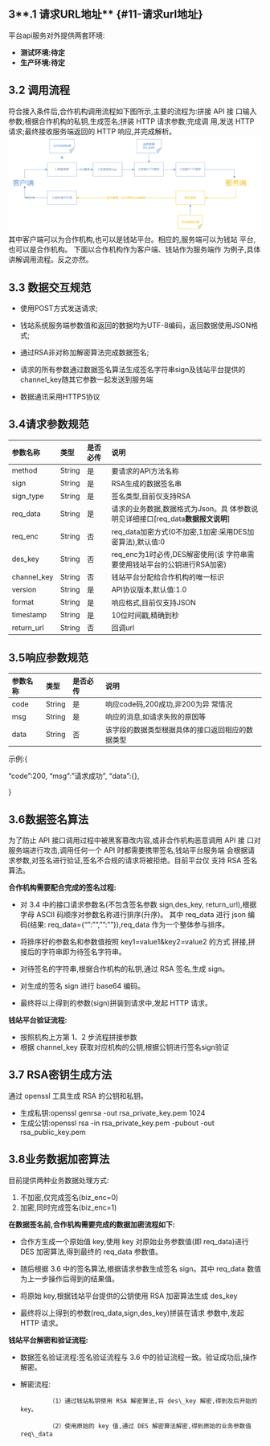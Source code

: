 ## 3**.1 请求URL地址** {#11-请求url地址}

平台api服务对外提供两套环境:

* **测试环境:待定**
* **生产环境:待定**

## 3.2 调用流程

符合接入条件后,合作机构调用流程如下图所示,主要的流程为:拼接 API 接 口输入参数;根据合作机构的私钥,生成签名;拼装 HTTP 请求参数;完成调 用,发送 HTTP 请求;最终接收服务端返回的 HTTP 响应,并完成解析。![](/assets/process.png)其中客户端可以为合作机构,也可以是钱站平台。相应的,服务端可以为钱站 平台,也可以是合作机构。 下面以合作机构作为客户端、钱站作为服务端作 为例子,具体讲解调用流程。反之亦然。

## 3.3 数据交互规范

* 使用POST方式发送请求;

* 钱站系统服务端参数值和返回的数据均为UTF-8编码，返回数据使用JSON格式;

* 通过RSA非对称加解密算法完成数据签名;

* 请求的所有参数通过数据签名算法生成签名字符串sign及钱站平台提供的channel\_key随其它参数一起发送到服务端

* 数据通讯采用HTTPS协议

## 3.4请求参数规范

| **参数名称** | **类型** | **是否必传** | **说明** |
| :--- | :--- | :--- | :--- |
| method | String | 是 | 要请求的API方法名称 |
| sign | String | 是 | RSA生成的数据签名串 |
| sign\_type | String | 是 | 签名类型,目前仅支持RSA |
| req\_data | String | 是 | 请求的业务数据,数据格式为Json。具 体参数说明见详细接口\[req\_data**数据报文说明**\] |
| req\_enc | String | 否 | req\_data加密方式\(0不加密,1加密:采用DES加密算法\),默认值:0 |
| des\_key | String | 否 | req\_enc为1时必传,DES解密使用\(该 字符串需要使用钱站平台的公钥进行RSA加密\) |
| channel\_key | String | 否 | 钱站平台分配给合作机构的唯一标识 |
| version | String | 是 | API协议版本,默认值:1.0 |
| format | String | 是 | 响应格式,目前仅支持JSON |
| timestamp | String | 是 | 10位时间戳,精确到秒 |
| return\_url | String | 否 | 回调url |

## 3.5响应参数规范

| **参数名称** | **类型** | **是否必传** | **说明** |
| :--- | :--- | :--- | :--- |
| code | String | 是 | 响应code码,200成功,非200为异 常情况 |
| msg | String | 是 | 响应的消息,如请求失败的原因等 |
| data | String | 否 | 该字段的数据类型根据具体的接口返回相应的数据类型 |

示例:{

“code”:200, “msg”:”请求成功”, “data”:{},

}

## 3.6数据签名算法

为了防止 API 接口调用过程中被黑客篡改内容,或非合作机构恶意调用 API 接 口对服务端进行攻击,调用任何一个 API 时都需要携带签名,钱站平台服务端 会根据请求参数,对签名进行验证,签名不合规的请求将被拒绝。目前平台仅 支持 RSA 签名算法。

**合作机构需要配合完成的签名过程:**

* 对 3.4 中的接口请求参数名\(不包含签名参数 sign,des\_key, return\_url\),根据字母 ASCII 码顺序对参数名称进行排序\(升序\)。 其中 req\_data 进行 json 编码\(结果: req\_data={“”:””,””:””}\),req\_data 作为一个整体参与排序。
* 将排序好的参数名和参数值按照 key1=value1&key2=value2 的方式 拼接,拼接后的字符串即为待签名字符串。

* 对待签名的字符串,根据合作机构的私钥,通过 RSA 签名,生成 sign。

* 对生成的签名 sign 进行 base64 编码。

* 最终将以上得到的参数\(sign\)拼装到请求中,发起 HTTP 请求。

**钱站平台验证流程:**

* 按照机构上方第 1、2 步流程拼接参数
* 根据 channel\_key 获取对应机构的公钥,根据公钥进行签名sign验证

## 3.7 RSA密钥生成方法

通过 openssl 工具生成 RSA 的公钥和私钥。

* 生成私钥:openssl genrsa -out rsa\_private\_key.pem 1024
* 生成公钥:openssl rsa -in rsa\_private\_key.pem -pubout -out rsa\_public\_key.pem

## 3.8业务数据加密算法

目前提供两种业务数据处理方式:

1. 不加密,仅完成签名\(biz\_enc=0\)
2. 加密,同时完成签名\(biz\_enc=1\)

**在数据签名前,合作机构需要完成的数据加密流程如下:**

* 合作方生成一个原始值 key,使用 key 对原始业务参数值\(即 req\_data\)进行 DES 加密算法,得到最终的 req\_data 参数值。

* 随后根据 3.6 中的签名算法,根据请求参数生成签名 sign。其中 req\_data 数值为上一步操作后得到的结果值。

* 将原始 key,根据钱站平台提供的公钥使用 RSA 加密算法生成 des\_key

* 最终将以上得到的参数\(req\_data,sign,des\_key\)拼装在请求 参数中,发起 HTTP 请求。

**钱站平台解密和验证流程:**

* 数据签名验证流程:签名验证流程与 3.6 中的验证流程一致。验证成功后,操作解密。

* 解密流程:         

              （1）通过钱站私钥使用 RSA 解密算法,将 des\_key 解密,得到及后开始的key。 

              （2）使用原始的 key 值,通过 DES 解密算法解密,得到原始的业务参数值req\_data       



